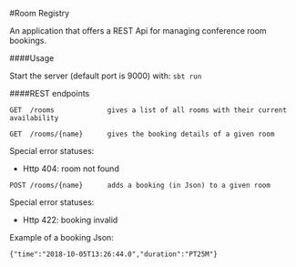 #Room Registry

An application that offers a REST Api for managing conference room bookings.

####Usage

Start the server (default port is 9000) with: `sbt run`

####REST endpoints

```
GET  /rooms             gives a list of all rooms with their current availability
```

```
GET  /rooms/{name}      gives the booking details of a given room
```

Special error statuses:

* Http 404:   room not found

```
POST /rooms/{name}      adds a booking (in Json) to a given room
```

Special error statuses:

* Http 422:   booking invalid

Example of a booking Json:

```
{"time":"2018-10-05T13:26:44.0","duration":"PT25M"}
```